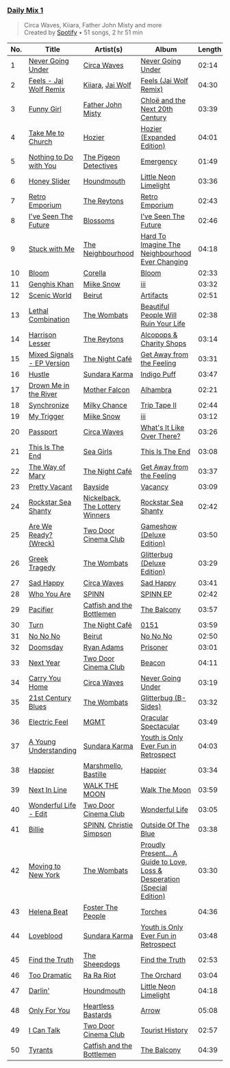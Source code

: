 ### [Daily Mix 1](https://open.spotify.com/playlist/37i9dQZF1E39Gzb56luQni)

> Circa Waves, Kiiara, Father John Misty and more<br>
> Created by [Spotify](https://open.spotify.com/user/spotify) • 51 songs, 2 hr 51 min

| No. | Title | Artist(s) | Album | Length |
|---|---|---|---|---|
| 1 | [Never Going Under](https://open.spotify.com/track/36GQWaICkYgxYD8I9gJOYJ) | [Circa Waves](https://open.spotify.com/artist/6hl5k4gLl1p3sjhHcb57t2) | [Never Going Under](https://open.spotify.com/album/4qx3TNl48aPu76YRCNZ4pj) | 02:14 |
| 2 | [Feels - Jai Wolf Remix](https://open.spotify.com/track/57rOXabUKgkrwHPSqzo4s5) | [Kiiara](https://open.spotify.com/artist/4u5smJBskI6Adzv08PuiUP), [Jai Wolf](https://open.spotify.com/artist/24V5UY0nChKpnb1TBPJhCw) | [Feels (Jai Wolf Remix)](https://open.spotify.com/album/5TS42SVHSUrRj89XXmT3Ku) | 04:30 |
| 3 | [Funny Girl](https://open.spotify.com/track/0reRPFzKIUVpwkXFE7Qt2w) | [Father John Misty](https://open.spotify.com/artist/2kGBy2WHvF0VdZyqiVCkDT) | [Chloë and the Next 20th Century](https://open.spotify.com/album/2tfg6zi5pwuYeQ0IHYnOBz) | 03:39 |
| 4 | [Take Me to Church](https://open.spotify.com/track/1CS7Sd1u5tWkstBhpssyjP) | [Hozier](https://open.spotify.com/artist/2FXC3k01G6Gw61bmprjgqS) | [Hozier (Expanded Edition)](https://open.spotify.com/album/4Pv7m8D82A1Xun7xNCKZjJ) | 04:01 |
| 5 | [Nothing to Do with You](https://open.spotify.com/track/2ZfOGYdO8ahRTm7HmWUstD) | [The Pigeon Detectives](https://open.spotify.com/artist/7FPkZue0zzjHaOPJb4WCw3) | [Emergency](https://open.spotify.com/album/67RkZyaJOa7H3JsCCpZ1zq) | 01:49 |
| 6 | [Honey Slider](https://open.spotify.com/track/2MIRbRFUXZVQv4aeQkkW3z) | [Houndmouth](https://open.spotify.com/artist/7EGwUS3c5dXduO4sMyLWC5) | [Little Neon Limelight](https://open.spotify.com/album/4FcLsVJY0NIKB8V9aHc1wh) | 03:36 |
| 7 | [Retro Emporium](https://open.spotify.com/track/1AAtrXSe2bI1ExqxxusBDO) | [The Reytons](https://open.spotify.com/artist/3RHoFGKe6KE3LLml7ujPKJ) | [Retro Emporium](https://open.spotify.com/album/1XFn7t6naMzUQF118WTCxf) | 02:43 |
| 8 | [I've Seen The Future](https://open.spotify.com/track/4r9WYp6r77L6utZ1aiVRq5) | [Blossoms](https://open.spotify.com/artist/22RISwgVJyZu9lpqAcv1F5) | [I’ve Seen The Future](https://open.spotify.com/album/0UnSmlk1jCkmca749RZ2h1) | 02:46 |
| 9 | [Stuck with Me](https://open.spotify.com/track/6eMeqiSoQYtM8u3vvfth21) | [The Neighbourhood](https://open.spotify.com/artist/77SW9BnxLY8rJ0RciFqkHh) | [Hard To Imagine The Neighbourhood Ever Changing](https://open.spotify.com/album/0ODLCdHBFVvKwJGeSfd1jy) | 04:18 |
| 10 | [Bloom](https://open.spotify.com/track/73FM54gxQEfzccxKKFE2iW) | [Corella](https://open.spotify.com/artist/5LoyxydilSHtcohX3rSRXe) | [Bloom](https://open.spotify.com/album/4HMw3oIsK71ORPwpYF4ZTQ) | 02:33 |
| 11 | [Genghis Khan](https://open.spotify.com/track/6MDijuuArPJv1vbp7K1x3f) | [Miike Snow](https://open.spotify.com/artist/4l1cKWYW591xnwEGxpUg3J) | [iii](https://open.spotify.com/album/3pWJFrSX6apPzt4inM4zXt) | 03:32 |
| 12 | [Scenic World](https://open.spotify.com/track/3rI2ZzcGRplylBb2RnxvP1) | [Beirut](https://open.spotify.com/artist/6pmxr66tMAePxzOLfjGNcX) | [Artifacts](https://open.spotify.com/album/26G7PfSLTyLiIcITVl7GAK) | 02:51 |
| 13 | [Lethal Combination](https://open.spotify.com/track/2GWTA2r6fqrqN5f5YkbgA9) | [The Wombats](https://open.spotify.com/artist/0Ya43ZKWHTKkAbkoJJkwIB) | [Beautiful People Will Ruin Your Life](https://open.spotify.com/album/6APrFw7uAsqi0vXaQTtSYi) | 02:38 |
| 14 | [Harrison Lesser](https://open.spotify.com/track/37OBDnFVpKd5u45jGYM4xv) | [The Reytons](https://open.spotify.com/artist/3RHoFGKe6KE3LLml7ujPKJ) | [Alcopops & Charity Shops](https://open.spotify.com/album/5RXX48BI3S6SlvMo1cX5jB) | 03:14 |
| 15 | [Mixed Signals - EP Version](https://open.spotify.com/track/2oyNW5CVxzyQWPIjk9SsBt) | [The Night Café](https://open.spotify.com/artist/1ShwUjKIwQRaUJij7jgRhp) | [Get Away from the Feeling](https://open.spotify.com/album/1k5fYWqCnKmTd8KQlez9TC) | 03:31 |
| 16 | [Hustle](https://open.spotify.com/track/4cN3HlGxX9HvWs4yC74ajk) | [Sundara Karma](https://open.spotify.com/artist/4fgXfJCQnK6c44u4KzAtQP) | [Indigo Puff](https://open.spotify.com/album/3U87oNqyChE7Akx3b52x2w) | 03:47 |
| 17 | [Drown Me in the River](https://open.spotify.com/track/47lCUavfrJGH5tlejpHATs) | [Mother Falcon](https://open.spotify.com/artist/5AcIoQwjyBFFjzxh8UAQlj) | [Alhambra](https://open.spotify.com/album/7rUCfV38zWLzhlPMXjAyYN) | 02:21 |
| 18 | [Synchronize](https://open.spotify.com/track/3GXgrEjBjonrQrPEEi13yU) | [Milky Chance](https://open.spotify.com/artist/1hzfo8twXdOegF3xireCYs) | [Trip Tape II](https://open.spotify.com/album/3anT3sq943fma4yCM5FhvG) | 02:44 |
| 19 | [My Trigger](https://open.spotify.com/track/5G1RhMTSAzFSmTkeUbKlBF) | [Miike Snow](https://open.spotify.com/artist/4l1cKWYW591xnwEGxpUg3J) | [iii](https://open.spotify.com/album/3pWJFrSX6apPzt4inM4zXt) | 03:12 |
| 20 | [Passport](https://open.spotify.com/track/4LriPWxZjJPQ9KVyvMTIek) | [Circa Waves](https://open.spotify.com/artist/6hl5k4gLl1p3sjhHcb57t2) | [What's It Like Over There?](https://open.spotify.com/album/5pQd4CjocXnv5aLizqHCMu) | 03:26 |
| 21 | [This Is The End](https://open.spotify.com/track/1IcMovTSAnHMRhglygyolX) | [Sea Girls](https://open.spotify.com/artist/45FqwUG4hTT6d39r2HUsUe) | [This Is The End](https://open.spotify.com/album/43VzeKZl7yVDgalf4U5xIn) | 03:08 |
| 22 | [The Way of Mary](https://open.spotify.com/track/650YU6W8JpT1s23xO6eCtP) | [The Night Café](https://open.spotify.com/artist/1ShwUjKIwQRaUJij7jgRhp) | [Get Away from the Feeling](https://open.spotify.com/album/1k5fYWqCnKmTd8KQlez9TC) | 03:37 |
| 23 | [Pretty Vacant](https://open.spotify.com/track/6U9xA4e5syUucJYaTmhEZI) | [Bayside](https://open.spotify.com/artist/51J0q8S7W3kIEYHQi3EPqk) | [Vacancy](https://open.spotify.com/album/56ZgcxgqGSpBBzhdhjIdD3) | 03:09 |
| 24 | [Rockstar Sea Shanty](https://open.spotify.com/track/7k2t5SM7IsgEtKtRK8V2sm) | [Nickelback](https://open.spotify.com/artist/6deZN1bslXzeGvOLaLMOIF), [The Lottery Winners](https://open.spotify.com/artist/0LLilNa5TUAaUwJwLyOf2b) | [Rockstar Sea Shanty](https://open.spotify.com/album/3sgAfBeKIJA0D7fxkKQzcH) | 02:42 |
| 25 | [Are We Ready? (Wreck)](https://open.spotify.com/track/6JVavFFMw8Cy6Q9xGd2HIX) | [Two Door Cinema Club](https://open.spotify.com/artist/536BYVgOnRky0xjsPT96zl) | [Gameshow (Deluxe Edition)](https://open.spotify.com/album/6Cd9LMi56uw4lu5FqCTMqb) | 03:50 |
| 26 | [Greek Tragedy](https://open.spotify.com/track/28C4nmrd7BTu0XbOmaTHZr) | [The Wombats](https://open.spotify.com/artist/0Ya43ZKWHTKkAbkoJJkwIB) | [Glitterbug (Deluxe Edition)](https://open.spotify.com/album/0n5sLhq91buJwIW4j3Ji0I) | 03:29 |
| 27 | [Sad Happy](https://open.spotify.com/track/3SymLVYLCAyO8b0hC3SV13) | [Circa Waves](https://open.spotify.com/artist/6hl5k4gLl1p3sjhHcb57t2) | [Sad Happy](https://open.spotify.com/album/38ErckJaH8dqWOAih39ZZg) | 03:41 |
| 28 | [Who You Are](https://open.spotify.com/track/0fDpHGPsiANsLhQQyxVqP1) | [SPINN](https://open.spotify.com/artist/3VRqGLyj4cnRers46I0Yk4) | [SPINN EP](https://open.spotify.com/album/7GKKQ9jNLMYmFDuYztGUF0) | 02:42 |
| 29 | [Pacifier](https://open.spotify.com/track/1rcu88dzWE5GyqtpuWvd0C) | [Catfish and the Bottlemen](https://open.spotify.com/artist/2xaAOVImG2O6lURwqperlD) | [The Balcony](https://open.spotify.com/album/0C0OFASoQC57yC12vQhCwN) | 03:57 |
| 30 | [Turn](https://open.spotify.com/track/7pcdLfd8mLsu9uQg039YAE) | [The Night Café](https://open.spotify.com/artist/1ShwUjKIwQRaUJij7jgRhp) | [0151](https://open.spotify.com/album/1nCEkf3saNVR9irE8vwy9q) | 03:59 |
| 31 | [No No No](https://open.spotify.com/track/1dD6UAnqCJotTyU1bhCnDQ) | [Beirut](https://open.spotify.com/artist/6pmxr66tMAePxzOLfjGNcX) | [No No No](https://open.spotify.com/album/6iAOkTDFRiWHVNNUjBqIxT) | 02:50 |
| 32 | [Doomsday](https://open.spotify.com/track/70PPbwGrPBpQ1hRBuuSirh) | [Ryan Adams](https://open.spotify.com/artist/2qc41rNTtdLK0tV3mJn2Pm) | [Prisoner](https://open.spotify.com/album/4jldY4eFDSoZua0KBCp6KH) | 03:01 |
| 33 | [Next Year](https://open.spotify.com/track/04Lfe4r35E38e6D0FlJKfn) | [Two Door Cinema Club](https://open.spotify.com/artist/536BYVgOnRky0xjsPT96zl) | [Beacon](https://open.spotify.com/album/6Vl6axAAimJLEvRu7pOsuv) | 04:11 |
| 34 | [Carry You Home](https://open.spotify.com/track/1kdCNvtYY9j4qaBgkNNw5R) | [Circa Waves](https://open.spotify.com/artist/6hl5k4gLl1p3sjhHcb57t2) | [Never Going Under](https://open.spotify.com/album/4qx3TNl48aPu76YRCNZ4pj) | 03:19 |
| 35 | [21st Century Blues](https://open.spotify.com/track/2m6xaCMBWZy7Yw43p7BjTu) | [The Wombats](https://open.spotify.com/artist/0Ya43ZKWHTKkAbkoJJkwIB) | [Glitterbug (B-Sides)](https://open.spotify.com/album/33zGMzIod3b0nAxc973PtN) | 03:32 |
| 36 | [Electric Feel](https://open.spotify.com/track/3FtYbEfBqAlGO46NUDQSAt) | [MGMT](https://open.spotify.com/artist/0SwO7SWeDHJijQ3XNS7xEE) | [Oracular Spectacular](https://open.spotify.com/album/6mm1Skz3JE6AXneya9Nyiv) | 03:49 |
| 37 | [A Young Understanding](https://open.spotify.com/track/69O1kiLyWiyDlGau81SykI) | [Sundara Karma](https://open.spotify.com/artist/4fgXfJCQnK6c44u4KzAtQP) | [Youth is Only Ever Fun in Retrospect](https://open.spotify.com/album/3Hua29YXoJu25qVEhmssFb) | 04:03 |
| 38 | [Happier](https://open.spotify.com/track/2dpaYNEQHiRxtZbfNsse99) | [Marshmello](https://open.spotify.com/artist/64KEffDW9EtZ1y2vBYgq8T), [Bastille](https://open.spotify.com/artist/7EQ0qTo7fWT7DPxmxtSYEc) | [Happier](https://open.spotify.com/album/78EicdHZr5XBWD7llEZ1Jh) | 03:34 |
| 39 | [Next In Line](https://open.spotify.com/track/2RSVYvx9kGLbyyJ4bmRMbc) | [WALK THE MOON](https://open.spotify.com/artist/6DIS6PRrLS3wbnZsf7vYic) | [Walk The Moon](https://open.spotify.com/album/1QhonXpNQq8wrGEKX0ofbk) | 03:59 |
| 40 | [Wonderful Life - Edit](https://open.spotify.com/track/3CrDdihSYMmQxSRUuLsPdY) | [Two Door Cinema Club](https://open.spotify.com/artist/536BYVgOnRky0xjsPT96zl) | [Wonderful Life](https://open.spotify.com/album/3Ja3WF7ybMFGiRFNZG3Xz7) | 03:05 |
| 41 | [Billie](https://open.spotify.com/track/5HdOxToX8IPFE9uV39edYE) | [SPINN](https://open.spotify.com/artist/3VRqGLyj4cnRers46I0Yk4), [Christie Simpson](https://open.spotify.com/artist/1z4B8YdSyWpdj19kYu1Wia) | [Outside Of The Blue](https://open.spotify.com/album/0FF4blsWcpcL8pnUYimqyf) | 03:38 |
| 42 | [Moving to New York](https://open.spotify.com/track/5YHhxbtAAkOiIXqNBfYjZU) | [The Wombats](https://open.spotify.com/artist/0Ya43ZKWHTKkAbkoJJkwIB) | [Proudly Present... A Guide to Love, Loss & Desperation (Special Edition)](https://open.spotify.com/album/03403404Rwa4suo4nzYyUY) | 03:30 |
| 43 | [Helena Beat](https://open.spotify.com/track/4VbDJMkAX3dWNBdn3KH6Wx) | [Foster The People](https://open.spotify.com/artist/7gP3bB2nilZXLfPHJhMdvc) | [Torches](https://open.spotify.com/album/7Kmmw7Z5D2UD5MVwdm10sT) | 04:36 |
| 44 | [Loveblood](https://open.spotify.com/track/5V9FmIejW1a7H75dD0nxWQ) | [Sundara Karma](https://open.spotify.com/artist/4fgXfJCQnK6c44u4KzAtQP) | [Youth is Only Ever Fun in Retrospect](https://open.spotify.com/album/3Hua29YXoJu25qVEhmssFb) | 03:48 |
| 45 | [Find the Truth](https://open.spotify.com/track/0JsUNJ9Ey27qGwZwpwPOvK) | [The Sheepdogs](https://open.spotify.com/artist/4U33udokhmKATsu8UoqUEN) | [Find the Truth](https://open.spotify.com/album/7tYFnGuoxnMf66arjNzvTH) | 02:53 |
| 46 | [Too Dramatic](https://open.spotify.com/track/3pGH8CGmuAE8Ba0n5lbMNP) | [Ra Ra Riot](https://open.spotify.com/artist/6FIrstf3kHEg3zBOyLpvxD) | [The Orchard](https://open.spotify.com/album/4z1ddNUO3AcDPBfXGSwi0b) | 03:04 |
| 47 | [Darlin'](https://open.spotify.com/track/2TmqE1B16v0H6BLbBz38ob) | [Houndmouth](https://open.spotify.com/artist/7EGwUS3c5dXduO4sMyLWC5) | [Little Neon Limelight](https://open.spotify.com/album/4FcLsVJY0NIKB8V9aHc1wh) | 04:18 |
| 48 | [Only For You](https://open.spotify.com/track/17ZnveSDBpG9QtL7zLJNPy) | [Heartless Bastards](https://open.spotify.com/artist/2wwMTLM2da1sa2JcJslf8W) | [Arrow](https://open.spotify.com/album/4g4iUbyDPTz3wCy25Tvivk) | 05:08 |
| 49 | [I Can Talk](https://open.spotify.com/track/2OqI9fjaLeXnphj1Vcs1bi) | [Two Door Cinema Club](https://open.spotify.com/artist/536BYVgOnRky0xjsPT96zl) | [Tourist History](https://open.spotify.com/album/0wNjC8d3ve2L2yaomEWUsa) | 02:57 |
| 50 | [Tyrants](https://open.spotify.com/track/1q6qol2S6DVzblAZuXT02K) | [Catfish and the Bottlemen](https://open.spotify.com/artist/2xaAOVImG2O6lURwqperlD) | [The Balcony](https://open.spotify.com/album/0C0OFASoQC57yC12vQhCwN) | 04:39 |
